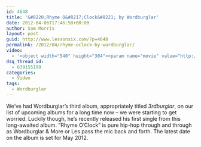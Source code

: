 ```yaml
---
id: 4648
title: '&#8220;Rhyme O&#8217;Clock&#8221; by Wordburglar'
date: 2012-04-06T17:46:58+00:00
author: Sam Morris
layout: post
guid: http://www.lessonsix.com/?p=4648
permalink: /2012/04/rhyme-oclock-by-wordburglar/
video:
  - '<object width="540" height="304"><param name="movie" value="http://www.youtube.com/v/l857fq_tqOs?version=3&amp;hl=en_GB"></param><param name="allowFullScreen" value="true"></param><param name="allowscriptaccess" value="always"></param><embed src="http://www.youtube.com/v/l857fq_tqOs?version=3&amp;hl=en_GB" type="application/x-shockwave-flash" width="540" height="304" allowscriptaccess="always" allowfullscreen="true"></embed></object>'
dsq_thread_id:
  - 639155199
categories:
  - Video
tags:
  - Wordburglar
---
```

We&#8217;ve had Wordburglar&#8217;s third album, appropriately titled _3rdburglar_, on our list of upcoming albums for a long time now &#8211; we were starting to get worried. Luckily though, he&#8217;s recently released his first single from this long-awaited album. &#8220;Rhyme O&#8217;Clock&#8221; is pure hip-hop through and through as Wordburglar &#038; More or Les pass the mic back and forth. The latest date on the album is set for May 2012.
